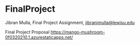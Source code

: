 # FinalProject

Jibran Mulla, Final Project Assignment, jibranimulla@lewisu.edu



Final Project Proposal
https://mango-mushroom-0f0320210.1.azurestaticapps.net/
